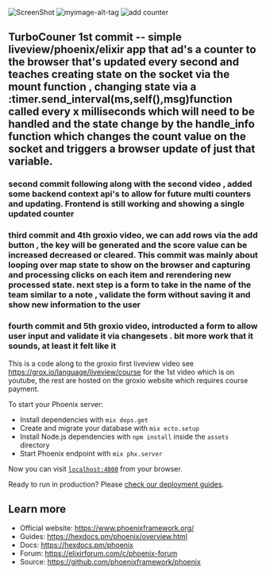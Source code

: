 ![ScreenShot](https://ibb.co/jHp99T0)
![myimage-alt-tag](https://ibb.co/jHp99T0)
<img src="https://ibb.co/jHp99T0" alt="add counter"/>


## TurboCouner 1st commit -- simple liveview/phoenix/elixir app that ad's a counter to the browser that's updated every second and teaches creating state on the socket via the mount function , changing state via a :timer.send_interval(ms,self(),msg)function called every x milliseconds which will need to be handled and the state change by the handle_info function which changes the count value on the socket and triggers a browser update of just that variable. 

### second commit following along with the second video , added some backend context api's to allow for future multi counters and updating. Frontend is still working and showing a single updated counter


###  third commit and 4th groxio video, we can add rows via the add button , the key will be generated and the score value can be increased decreased or cleared. This commit was mainly about looping over map state to show on the browser and capturing and processing clicks on each item and rerendering new processed state. next step is a form to take in the name of the team similar to a note , validate the form without saving it and show new information to the user

### fourth commit and 5th groxio video, introducted a form to allow user input and validate it via changesets . bit more work that it sounds, at least it felt like it

This is a code along to the groxio first liveview video see https://grox.io/language/liveview/course for the 1st video which is on youtube, the rest 
are hosted on the groxio website which requires course payment. 

To start your Phoenix server:

  * Install dependencies with `mix deps.get`
  * Create and migrate your database with `mix ecto.setup`
  * Install Node.js dependencies with `npm install` inside the `assets` directory
  * Start Phoenix endpoint with `mix phx.server`

Now you can visit [`localhost:4000`](http://localhost:4000) from your browser.

Ready to run in production? Please [check our deployment guides](https://hexdocs.pm/phoenix/deployment.html).

## Learn more

  * Official website: https://www.phoenixframework.org/
  * Guides: https://hexdocs.pm/phoenix/overview.html
  * Docs: https://hexdocs.pm/phoenix
  * Forum: https://elixirforum.com/c/phoenix-forum
  * Source: https://github.com/phoenixframework/phoenix
